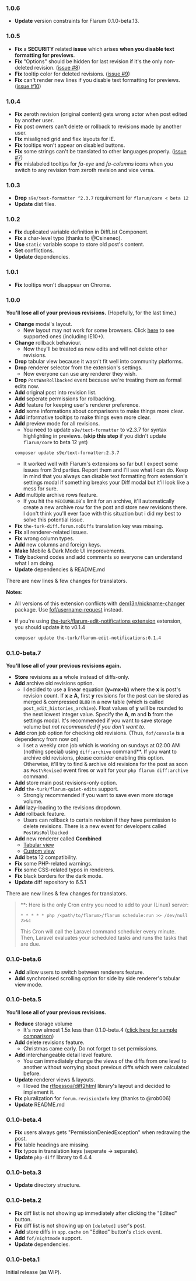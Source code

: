 ### 1.0.6
- **Update** version constraints for Flarum 0.1.0-beta.13.

### 1.0.5
- **Fix** a **SECURITY** related **issue** which arises **when you disable text formatting for previews**.
- **Fix** "Options" should be hidden for last revision if it's the only non-deleted revision. ([issue #8](https://github.com/the-turk/flarum-diff/issues/8))
- **Fix** tooltip color for deleted revisions. ([issue #9](https://github.com/the-turk/flarum-diff/issues/9))
- **Fix** can't render new lines if you disable text formatting for previews. ([issue #10](https://github.com/the-turk/flarum-diff/issues/10))

### 1.0.4
- **Fix** zeroth revision (original content) gets wrong actor when post edited by another user.
- **Fix** post owners can't delete or rollback to revisions made by another user.
- **Fix** misaligned grid and flex layouts for IE.
- **Fix** tooltips won't appear on disabled buttons.
- **Fix** some strings can't be translated to other languages properly. ([issue #7](https://github.com/the-turk/flarum-diff/issues/7))
- **Fix** mislabeled tooltips for _fa-eye_ and _fa-columns_ icons when you switch to any revision from zeroth revision and vice versa.

### 1.0.3
- **Drop** `s9e/text-formatter ^2.3.7` requirement for `flarum/core < beta 12`
- **Update** dist files.

### 1.0.2
- **Fix** duplicated variable definition in DiffList Component.
- **Fix** a char-level typo (thanks to @Csineneo).
- **Use** `static` variable scope to store old post's content.
- **Set** conflictions.
- **Update** dependencies.

### 1.0.1
- **Fix** tooltips won't disappear on Chrome.

### 1.0.0

**You'll lose all of your previous revisions.** (Hopefully, for the last time.)

- **Change** modal's layout.
  + New layout may not work for some browsers. Click [here](https://caniuse.com/#feat=css-grid) to see supported ones (including IE10+).
- **Change** rollback behaviour.
  + Now they'll be treated as new edits and will not delete other revisions.
- **Drop** tabular view because it wasn't fit well into community platforms.
- **Drop** renderer selector from the extension's settings.
  + Now everyone can use any renderer they wish.
- **Drop** `PostWasRollbacked` event because we're treating them as formal edits now.
- **Add** original post into revision list.
- **Add** seperate permissions for rollbacking.
- **Add** feature for keeping user's renderer preference.
- **Add** some informations about comparisons to make things more clear.
- **Add** informative tooltips to make things even more clear.
- **Add** preview mode for all revisions.
  + You need to update `s9e/text-formatter` to v2.3.7 for syntax highlighting in previews. (**skip this step** if you didn't update `flarum/core` to beta 12 yet)
  ```
  composer update s9e/text-formatter:2.3.7
  ```
  + It worked well with Flarum's extensions so far but I expect some issues from 3rd parties. Report them and I'll see what I can do. Keep in mind that you always can disable text formatting from extension's settings modal if something breaks your Diff modal but it'll look like a mess for sure.
- **Add** multiple archive rows feature.
  + If you hit the `MEDIUMBLOB`'s limit for an archive, it'll automatically create a new archive row for the post and store new revisions there. I don't think you'll ever face with this situation but i did my best to solve this potential issue.
- **Fix** `the-turk-diff.forum.noDiffs` translation key was missing.
- **Fix** all renderer-related issues.
- **Fix** wrong column types.
- **Add** new columns and foreign keys.
- **Make** Mobile & Dark Mode UI imporovements.
- **Tidy** backend codes and add comments so everyone can understand what I am doing.
- **Update** dependencies & README.md

There are new lines & few changes for translators.

**Notes:**

- All versions of this extension conflicts with [dem13n/nickname-changer](https://discuss.flarum.org/d/21238-nickname-changer) package. Use [fof/username-request](https://discuss.flarum.org/d/20956-friendsofflarum-username-request) instead.

- If you're using [the-turk/flarum-edit-notifications extension](https://discuss.flarum.org/d/22896-edit-notifications/17) extension, you should update it to v0.1.4
  ```bash
  composer update the-turk/flarum-edit-notifications:0.1.4
  ```

### 0.1.0-beta.7

**You'll lose all of your previous revisions again.**

- **Store** revisions as a whole instead of diffs-only.
- **Add** archive old revisions option.
  + I decided to use a linear equation **(y=mx+b)** where the **x** is post's revision count. If **x ≥ A**, first **y** revisions for the post can be stored as merged & compressed `BLOB` in a new table (which is called `post_edit_histories_archive`). Float values of **y** will be rounded to the next lowest integer value. Specify the **A**, **m** and **b** from the settings modal. It's recommended if you want to save storage volume but _not recommended if you don't want to_.
- **Add** cron job option for checking old revisions. (Thus, `fof/console` is a dependency from now on)
  + I set a weekly cron job which is working on sundays at 02:00 AM (nothing special) using `diff:archive` command**. If you want to archive old revisions, please consider enabling this option. Otherwise, it'll try to find & archive old revisions for the post as soon as `Post\Revised` event fires or wait for your `php flarum diff:archive` command.
- **Add** store main post revisions-only option.
- **Add** `the-turk/flarum-quiet-edits` support.
  + Strongly recommended if you want to save even more storage volume.
- **Add** lazy-loading to the revisions dropdown.
- **Add** rollback feature.
  + Users can rollback to certain revision if they have permission to delete revisions. There is a new event for developers called `PostWasRollbacked`
- **Add** new renderer called **Combined**
  + [Tabular view](https://i.ibb.co/df6JP6q/Combined-Tabular.png)
  + [Custom view](https://i.ibb.co/FYhSjLj/Combined-Custom.png)
- **Add** beta 12 compatibility.
- **Fix** some PHP-related warnings.
- **Fix** some CSS-related typos in renderers.
- **Fix** black borders for the dark mode.
- **Update** diff repository to 6.5.1

There are new lines & few changes for translators.

> **: Here is the only Cron entry you need to add to your (Linux) server:
>
> `* * * * * php /<path/to/flarum>/flarum schedule:run >> /dev/null 2>&1`
>
> This Cron will call the Laravel command scheduler every minute. Then, Laravel evaluates your scheduled tasks and runs the tasks that are due.

### 0.1.0-beta.6

- **Add** allow users to switch between renderers feature.
- **Add** synchronised scrolling option for side by side renderer's tabular view mode.

### 0.1.0-beta.5

**You'll lose all of your previous revisions.**

- **Reduce** storage volume
  + It's now almost 1.5x less than 0.1.0-beta.4 ([click here for sample comparison](https://www.diffchecker.com/hWRMcRDB))
- **Add** delete revisions feature.
  + Christmas came early. Do not forget to set permissions.
- **Add** interchangeable detail level feature.
  + You can immediately change the views of the diffs from one level to another without worrying about previous diffs which were calculated before.
- **Update** renderer views & layouts.
  + I loved the [rtfpessoa/diff2html](https://github.com/rtfpessoa/diff2html) library's layout and decided to implement it.
- **Fix** pluralization for `forum.revisionInfo` key (thanks to @rob006)
- **Update** README.md

### 0.1.0-beta.4

- **Fix** users always gets "PermissionDeniedException" when redrawing the post.
- **Fix** table headings are missing.
- **Fix** typos in translation keys (seperate -> separate).
- **Update** `php-diff` library to 6.4.4

### 0.1.0-beta.3

- **Update** directory structure.

### 0.1.0-beta.2

- **Fix** diff list is not showing up immediately after clicking the "Edited" button.
- **Fix** diff list is not showing up on `[deleted]` user's post.
- **Add** store diffs in `app.cache` on "Edited" button's `click` event.
- **Add** `fof/nightmode` support.
- **Update** dependencies.

### 0.1.0-beta.1

Initial release (as WIP).
